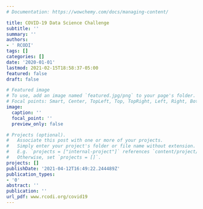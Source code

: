 ```yaml
---
# Documentation: https://wowchemy.com/docs/managing-content/

title: COVID-19 Data Science Challenge
subtitle: ''
summary: ''
authors:
- ' RCODI'
tags: []
categories: []
date: '2020-01-01'
lastmod: 2021-02-15T18:58:37-05:00
featured: false
draft: false

# Featured image
# To use, add an image named `featured.jpg/png` to your page's folder.
# Focal points: Smart, Center, TopLeft, Top, TopRight, Left, Right, BottomLeft, Bottom, BottomRight.
image:
  caption: ''
  focal_point: ''
  preview_only: false

# Projects (optional).
#   Associate this post with one or more of your projects.
#   Simply enter your project's folder or file name without extension.
#   E.g. `projects = ["internal-project"]` references `content/project/deep-learning/index.md`.
#   Otherwise, set `projects = []`.
projects: []
publishDate: '2021-04-12T16:49:22.244489Z'
publication_types:
- '0'
abstract: ''
publication: ''
url_pdf: www.rcodi.org/covid19
---
```

